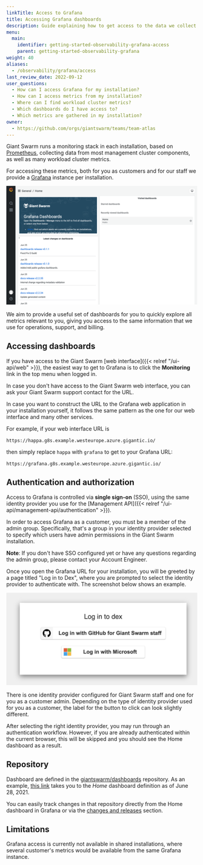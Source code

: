 ```yaml
---
linkTitle: Access to Grafana
title: Accessing Grafana dashboards
description: Guide explaining how to get access to the data we collect on your management and workload clusters.
menu:
  main:
    identifier: getting-started-observability-grafana-access
    parent: getting-started-observability-grafana
weight: 40
aliases:
  - /observability/grafana/access
last_review_date: 2022-09-12
user_questions:
  - How can I access Grafana for my installation?
  - How can I access metrics from my installation?
  - Where can I find workload cluster metrics?
  - Which dashboards do I have access to?
  - Which metrics are gathered in my installation?
owner:
  - https://github.com/orgs/giantswarm/teams/team-atlas
---
```


Giant Swarm runs a monitoring stack in each installation, based on [Prometheus](https://prometheus.io/), collecting data from most management cluster components, as well as many workload cluster metrics.

For accessing these metrics, both for you as customers and for our staff we provide a [Grafana](https://grafana.com/) instance per installation.

![Home dashboard](home-dashboard.png)

We aim to provide a useful set of dashboards for you to quickly explore all metrics relevant to you, giving you access to the same information that we use for operations, support, and billing.

## Accessing dashboards

If you have access to the Giant Swarm [web interface]({{< relref "/ui-api/web" >}}), the easiest way to get to Grafana is to click the **Monitoring** link in the top menu when logged in.

In case you don't have access to the Giant Swarm web interface, you can ask your Giant Swarm support contact for the URL.

In case you want to construct the URL to the Grafana web application in your installation yourself, it follows the same pattern as the one for our web interface and many other services.

For example, if your web interface URL is

    https://happa.g8s.example.westeurope.azure.gigantic.io/

then simply replace `happa` with `grafana` to get to your Grafana URL:

    https://grafana.g8s.example.westeurope.azure.gigantic.io/

## Authentication and authorization

Access to Grafana is controlled via **single sign-on** (SSO), using the same identity provider you use for the [Management API]({{< relref "/ui-api/management-api/authentication" >}}).

In order to access Grafana as a customer, you must be a member of the admin group. Specifically, that's a group in your identity provider selected to specify which users have admin permissions in the Giant Swarm installation.

**Note**: If you don't have SSO configured yet or have any questions regarding the admin group, please contact your Account Engineer.

Once you open the Grafana URL for your installation, you will be greeted by a page titled "Log in to Dex", where you are prompted to select the identity provider to authenticate with. The screenshot below shows an example.

![Selecting an OIDC provider](access.png)

There is one identity provider configured for Giant Swarm staff and one for you as a customer admin. Depending on the type of identity provider used for you as a customer, the label for the button to click can look slightly different.

After selecting the right identity provider, you may run through an authentication workflow. However, if you are already authenticated within the current browser, this will be skipped and you should see the Home dashboard as a result.

## Repository

Dashboard are defined in the [giantswarm/dashboards](https://github.com/giantswarm/dashboards) repository. As an example, [this link](https://github.com/giantswarm/dashboards/blob/2be49ef09bccdb65c4fd62c835567bc0794617da/helm/dashboards/dashboards/shared/home.json) takes you to the _Home_ dashboard definition as of June 28, 2021.

You can easily track changes in that repository directly from the Home dashboard in Grafana or via the [changes and releases](/changes/dashboards/) section.

## Limitations

Grafana access is currently not available in shared installations, where several customer's metrics would be available from the same Grafana instance.
